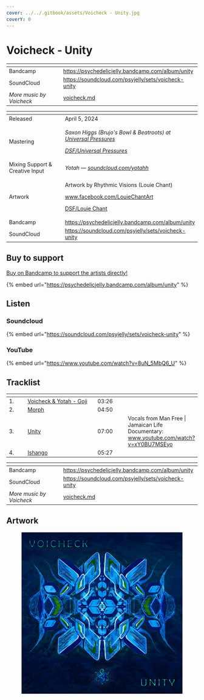 ```yaml
---
cover: ../../.gitbook/assets/Voicheck - Unity.jpg
coverY: 0
---
```


# Voicheck - Unity

<table data-view="cards"><thead><tr><th></th><th data-hidden data-card-target data-type="content-ref"></th></tr></thead><tbody><tr><td>Bandcamp</td><td><a href="https://psychedelicjelly.bandcamp.com/album/unity">https://psychedelicjelly.bandcamp.com/album/unity</a></td></tr><tr><td>SoundCloud</td><td><a href="https://soundcloud.com/psyjelly/sets/voicheck-unity">https://soundcloud.com/psyjelly/sets/voicheck-unity</a></td></tr><tr><td><em>More music by Voicheck</em></td><td><a href="../../artists/music/voicheck.md">voicheck.md</a></td></tr></tbody></table>

<table data-header-hidden><thead><tr><th width="156"></th><th></th></tr></thead><tbody><tr><td>Released</td><td>April 5, 2024</td></tr><tr><td>Mastering</td><td><p><em>Saxon Higgs (Brujo's Bowl &#x26; Beatroots) at</em> <a href="https://www.facebook.com/universalpressures"><em>Universal Pressures</em></a> </p><p><a href="../../artists/mastering/universal-pressures.md"><em>DSF/Universal Pressures</em></a> </p></td></tr><tr><td>Mixing Support &#x26; Creative Input</td><td><em>Yotah —</em> <a href="https://soundcloud.com/yotahh"><em>soundcloud.com/yotahh</em></a> </td></tr><tr><td>Artwork</td><td><p>Artwork by Rhythmic Visions (Louie Chant) </p><p><a href="https://www.facebook.com/LouieChantArt">www.facebook.com/LouieChantArt</a> </p><p><a href="../../artists/graphic/louie-chant.md">DSF/Louie Chant</a> </p></td></tr><tr><td>Bandcamp</td><td><a href="https://psychedelicjelly.bandcamp.com/album/unity">https://psychedelicjelly.bandcamp.com/album/unity</a></td></tr><tr><td>SoundCloud</td><td><a href="https://soundcloud.com/psyjelly/sets/voicheck-unity">https://soundcloud.com/psyjelly/sets/voicheck-unity</a></td></tr></tbody></table>

## Buy to support

[Buy on Bandcamp to support the artists directly!](https://psychedelicjelly.bandcamp.com/album/unity)&#x20;

{% embed url="https://psychedelicjelly.bandcamp.com/album/unity" %}

## Listen

### Soundcloud

{% embed url="https://soundcloud.com/psyjelly/sets/voicheck-unity" %}

### YouTube

{% embed url="https://www.youtube.com/watch?v=8uN_5MbQ6_U" %}

## Tracklist

<table data-header-hidden><thead><tr><th width="40"></th><th width="195"></th><th width="72"></th><th></th></tr></thead><tbody><tr><td>1.</td><td><a href="https://psychedelicjelly.bandcamp.com/track/goji">Voicheck &#x26; Yotah - Goji</a> </td><td>03:26</td><td></td></tr><tr><td>2.</td><td><a href="https://psychedelicjelly.bandcamp.com/track/morph">Morph</a> </td><td>04:50</td><td></td></tr><tr><td>3.</td><td><a href="https://psychedelicjelly.bandcamp.com/track/unity">Unity</a> </td><td>07:00</td><td>Vocals from Man Free | Jamaican Life Documentary:<br><a href="https://www.youtube.com/watch?v=xY0BU7MSEyo">www.youtube.com/watch?v=xY0BU7MSEyo</a> </td></tr><tr><td>4.</td><td><a href="https://psychedelicjelly.bandcamp.com/track/ishango">Ishango</a> </td><td>05:27</td><td></td></tr></tbody></table>

<table data-view="cards"><thead><tr><th></th><th data-hidden data-card-target data-type="content-ref"></th></tr></thead><tbody><tr><td>Bandcamp</td><td><a href="https://psychedelicjelly.bandcamp.com/album/unity">https://psychedelicjelly.bandcamp.com/album/unity</a></td></tr><tr><td>SoundCloud</td><td><a href="https://soundcloud.com/psyjelly/sets/voicheck-unity">https://soundcloud.com/psyjelly/sets/voicheck-unity</a></td></tr><tr><td><em>More music by Voicheck</em></td><td><a href="../../artists/music/voicheck.md">voicheck.md</a></td></tr></tbody></table>

## Artwork

<figure><img src="../../.gitbook/assets/Voicheck - Unity.jpg" alt=""><figcaption></figcaption></figure>
